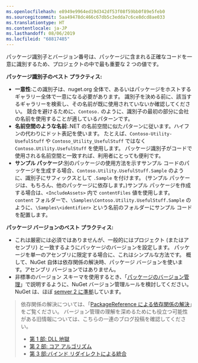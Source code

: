 ```yaml
---
ms.openlocfilehash: e8949e9964ed19d342df53f08f59bb0f89e5feb0
ms.sourcegitcommit: 5aa49478dc466c67db5c3edda7c6ce8dcd8ae033
ms.translationtype: HT
ms.contentlocale: ja-JP
ms.lasthandoff: 08/06/2019
ms.locfileid: "68817485"
---
```

パッケージ識別子とバージョン番号は、パッケージに含まれる正確なコードを一意に識別するため、プロジェクトの中で最も重要な 2 つの値です。

**パッケージ識別子のベスト プラクティス:**

- **一意性**:この識別子は、nuget.org 全体で、あるいはパッケージをホストするギャラリー全体で一意になる必要があります。 識別子を決める前に、該当するギャラリーを検索し、その名前が既に使用されていないか確認してください。 競合を避けるために、`Contoso.` のように、識別子の最初の部分に会社の名前を使用することが適しているパターンです。
- **名前空間のような名前**:.NET の名前空間に似たパターンに従います。ハイフンの代わりにドット表記を使います。 たとえば、`Contoso-Utility-UsefulStuff` や `Contoso_Utility_UsefulStuff` ではなく `Contoso.Utility.UsefulStuff` を使用します。 パッケージ識別子がコードで使用される名前空間と一致すれば、利用者にとっても便利です。
- **サンプル パッケージ**:別のパッケージの使用方法を示すサンプル コードのパッケージを生成する場合、`Contoso.Utility.UsefulStuff.Sample` のように、識別子にサフィックスとして `.Sample` を付けます。 (サンプル パッケージは、もちろん、他のパッケージに依存します。)サンプル パッケージを作成する場合は、`<IncludeAssets>` 内で `contentFiles` 値を使用します。 `content` フォルダーで、`\Samples\Contoso.Utility.UsefulStuff.Sample` のように、`\Samples\<identifier>` という名前のフォルダーにサンプル コードを配置します。

**パッケージ バージョンのベスト プラクティス:**

- これは厳密には必須ではありませんが、一般的にはプロジェクト (またはアセンブリ) と一致するようにパッケージのバージョンを設定します。 パッケージを単一のアセンブリに限定する場合に、これはシンプルな方法です。 概して、NuGet 自体は依存関係の解決時、パッケージ バージョンを使います。アセンブリ バージョンではありません。
- 非標準のバージョン スキーマを使用するとき、「[パッケージのバージョン管理](../../reference/package-versioning.md)」で説明するように、NuGet バージョン管理ルールを検討してください。 NuGet は、ほぼ [semver 2 に準拠](../../reference/package-versioning.md#semantic-versioning-200)しています。

> 依存関係の解決については、「[PackageReference による依存関係の解決](../../consume-packages/dependency-resolution.md#dependency-resolution-with-packagereference)」をご覧ください。 バージョン管理の理解を深めるためにも役立つ可能性がある旧情報については、こちらの一連のブログ投稿を確認してください。
>
> - [第 1 部: DLL 地獄](http://blog.davidebbo.com/2011/01/nuget-versioning-part-1-taking-on-dll.html)
> - [第 2 部: コア アルゴリズム](http://blog.davidebbo.com/2011/01/nuget-versioning-part-2-core-algorithm.html)
> - [第 3 部:バインド リダイレクトによる統合](http://blog.davidebbo.com/2011/01/nuget-versioning-part-3-unification-via.html)